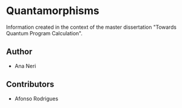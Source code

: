 # Quantamorphisms

Information created in the context of the master dissertation "Towards Quantum Program Calculation".



## Author

- Ana Neri


## Contributors

- Afonso Rodrigues
